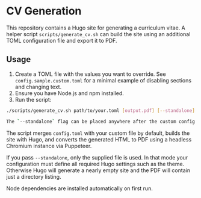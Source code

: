 # CV Generation

This repository contains a Hugo site for generating a curriculum vitae. A helper script `scripts/generate_cv.sh` can build the site using an additional TOML configuration file and export it to PDF.

## Usage

1. Create a TOML file with the values you want to override. See `config.sample.custom.toml` for a minimal example of disabling sections and changing text.
2. Ensure you have Node.js and npm installed.
3. Run the script:

```bash
./scripts/generate_cv.sh path/to/your.toml [output.pdf] [--standalone]

The `--standalone` flag can be placed anywhere after the custom config path.
```

The script merges `config.toml` with your custom file by default, builds the site with Hugo, and converts the generated HTML to PDF using a headless Chromium instance via Puppeteer.

If you pass `--standalone`, only the supplied file is used. In that mode your configuration must define all required Hugo settings such as the theme. Otherwise Hugo will generate a nearly empty site and the PDF will contain just a directory listing.

Node dependencies are installed automatically on first run.
